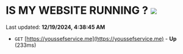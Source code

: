 # IS MY WEBSITE RUNNING ? [![](https://img.shields.io/static/v1?label=Sponsor&message=%E2%9D%A4&logo=GitHub&color=%23fe8e86)](https://github.com/sponsors/Youssef-Lehmam)

Last updated: **12/19/2024, 4:38:45 AM**

- `GET` [https://youssefservice.me](https://youssefservice.me) - **Up** (233ms)
